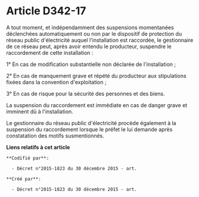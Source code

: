 # Article D342-17

A tout moment, et indépendamment des suspensions momentanées déclenchées automatiquement ou non par le dispositif de
protection du réseau public d'électricité auquel l'installation est raccordée, le gestionnaire de ce réseau peut, après avoir
entendu le producteur, suspendre le raccordement de cette installation :

1° En cas de modification substantielle non déclarée de l'installation ;

2° En cas de manquement grave et répété du producteur aux stipulations fixées dans la convention d'exploitation ;

3° En cas de risque pour la sécurité des personnes et des biens.

La suspension du raccordement est immédiate en cas de danger grave et imminent dû à l'installation.

Le gestionnaire du réseau public d'électricité procède également à la suspension du raccordement lorsque le préfet le lui
demande après constatation des motifs susmentionnés.

**Liens relatifs à cet article**

	**Codifié par**:

	  - Décret n°2015-1823 du 30 décembre 2015 - art.

	**Créé par**:

	  - Décret n°2015-1823 du 30 décembre 2015 - art.
